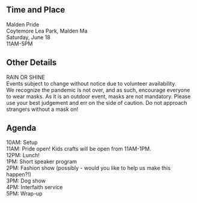 ## Time and Place
Malden Pride  
Coytemore Lea Park, Malden Ma  
Saturday, June 18  
11AM-5PM  

## Other Details
RAIN OR SHINE  
Events subject to change without notice due to volunteer availability.  
We recognize the pandemic is not over, and as such, encourage everyone to wear masks. As it is an outdoor event, masks are not mandatory. Please use your best judgement and err on the side of caution. Do not approach strangers without a mask on!  

## Agenda
10AM: Setup  
11AM: Pride open! Kids crafts will be open from 11AM-1PM.  
12PM: Lunch!  
1PM: Short speaker program  
2PM: Fashion show (possibly - would you like to help us make this happen?!)  
3PM: Dog show  
4PM: Interfaith service  
5PM: Wrap-up
